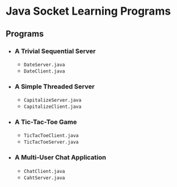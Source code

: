 # Java Socket Learning Programs
## Programs
- ### A Trivial Sequential Server
    -   `DateServer.java`
    -   `DateClient.java`
- ### A Simple Threaded Server
    -   `CapitalizeServer.java`
    -   `CapitalizeClient.java`
- ### A Tic-Tac-Toe Game
    -   `TicTacToeClient.java`
    -   `TicTacToeServer.java`
- ### A Multi-User Chat Application
    -   `ChatClient.java`
    -   `CahtServer.java`
